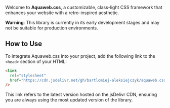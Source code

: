 Welcome to **Aquaweb.css**, a customizable, class-light CSS framework that enhances your website with a retro-inspired aesthetic.

**Warning**: This library is currently in its early development stages and may not be suitable for production environments.

## How to Use

To integrate Aquaweb.css into your project, add the following link to the `<head>` section of your HTML:

```html
<link
  rel="stylesheet"
  href="https://cdn.jsdelivr.net/gh/bartlomiej-aleksiejczyk/aquaweb.css@0.1.13/dist/aquaweb.min.css"
/>
```

This link refers to the latest version hosted on the jsDelivr CDN, ensuring you are always using the most updated version of the library.
